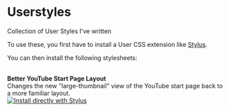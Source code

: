 # Userstyles
Collection of User Styles I've written

To use these, you first have to install a User CSS extension like [Stylus](https://add0n.com/stylus.html).

You can then install the following stylesheets:
<br><br>

**Better YouTube Start Page Layout**  
Changes the new "large-thumbnail" view of the YouTube start page back to a more familiar layout.  
[![Install directly with Stylus](https://img.shields.io/badge/Install%20directly%20with-Stylus-00adad.svg)](https://raw.githubusercontent.com/jonaskohl/Userstyles/master/BetterYouTubeStartPage.user.css)
